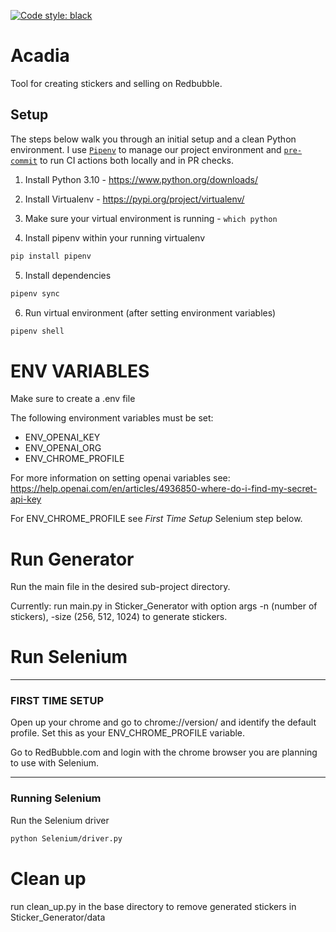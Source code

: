 [![Code style: black](https://img.shields.io/badge/code%20style-black-000000.svg)](https://github.com/psf/black)

# Acadia

Tool for creating stickers and selling on Redbubble.

## Setup
The steps below walk you through an initial setup and a clean Python environment.
I use [`Pipenv`](https://realpython.com/pipenv-guide/) to manage our project environment
and [`pre-commit`](https://pre-commit.com) to run CI actions both locally and in PR checks.

1. Install Python 3.10 - https://www.python.org/downloads/

2. Install Virtualenv - https://pypi.org/project/virtualenv/

3. Make sure your virtual environment is running - `which python`

4. Install pipenv within your running virtualenv
```bash
pip install pipenv
```

5. Install dependencies
```bash
pipenv sync
```

6. Run virtual environment (after setting environment variables)
```bash
pipenv shell
```


# ENV VARIABLES

Make sure to create a .env file

The following environment variables must be set:
* ENV_OPENAI_KEY
* ENV_OPENAI_ORG
* ENV_CHROME_PROFILE

For more information on setting openai variables see: https://help.openai.com/en/articles/4936850-where-do-i-find-my-secret-api-key

For ENV_CHROME_PROFILE see *First Time Setup* Selenium step below.

# Run Generator
Run the main file in the desired sub-project directory.

Currently: run main.py in Sticker_Generator with option args -n (number of stickers), -size (256, 512, 1024) to generate stickers.

# Run Selenium
--- --- --- ---
 ### FIRST TIME SETUP
Open up your chrome and go to chrome://version/ and identify the default profile. Set this as your ENV_CHROME_PROFILE variable.

Go to RedBubble.com and login with the chrome browser you are planning to use with Selenium.
--- --- --- ---

### Running Selenium

Run the Selenium driver
```bash
python Selenium/driver.py
```

# Clean up
run clean_up.py in the base directory to remove generated stickers in Sticker_Generator/data
